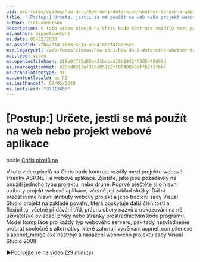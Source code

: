 ```yaml
---
uid: web-forms/videos/how-do-i/how-do-i-determine-whether-to-use-a-web-site-or-a-web-application-project
title: '[Postup:] Určete, jestli se má použít na web nebo projekt webové aplikace | Dokumentace Microsoftu'
author: rick-anderson
description: V toto video pixelů na Chris bude kontrast rozdíly mezi projektu webové stránky ASP.NET a webové aplikace. Zjistěte, jaké jsou požadavky na použití...
ms.author: aspnetcontent
ms.date: 08/22/2008
ms.assetid: 2fba2d1d-1bd3-451a-ae94-8acf4faa75ec
msc.legacyurl: /web-forms/videos/how-do-i/how-do-i-determine-whether-to-use-a-web-site-or-a-web-application-project
msc.type: video
ms.openlocfilehash: b19e0f775a85aa31bdcea10b18424f3d5440697d
ms.sourcegitcommit: b28cd0313af316c051c2ff8549865bff67f2fbb4
ms.translationtype: MT
ms.contentlocale: cs-CZ
ms.lasthandoff: 07/05/2018
ms.locfileid: "37813455"
---
```

<a name="how-do-i-determine-whether-to-use-a-web-site-or-a-web-application-project"></a>[Postup:] Určete, jestli se má použít na web nebo projekt webové aplikace
====================
podle [Chris pixelů na](https://twitter.com/chrispels)

V toto video pixelů na Chris bude kontrast rozdíly mezi projektu webové stránky ASP.NET a webové aplikace. Zjistěte, jaké jsou požadavky na použití jednoho typu projektu, nebo druhé. Poprvé přečtěte si o hlavní atributy projekt webové aplikace, včetně její základ složky. Dál si představíme hlavní atributy webový projekt a jeho tradiční sady Visual Studio projekt na základě povahy, která poskytuje další členitosti a flexibilitu, včetně přidávání tříd, práci s obory názvů a odkazování na ně uživatelské ovládací prvky nebo stránky prostřednictvím kódu programu. Model kompilace pro každý typ webového serveru, pak tady nezvládneme probrat společně s alternativy, které zahrnují využívání aspnet\_compiler.exe a aspnet\_merge.exe nástroje a nasazení webového projektu sady Visual Studio 2008.

[&#9654;Podívejte se na video (29 minuty)](https://channel9.msdn.com/Blogs/ASP-NET-Site-Videos/how-do-i-determine-whether-to-use-a-web-site-or-a-web-application-project)
